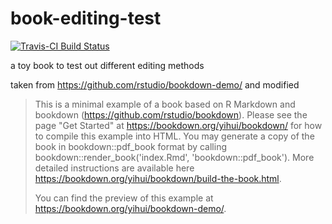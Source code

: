 # book-editing-test

[![Travis-CI Build Status](https://travis-ci.com/sgaichas/book-editing-test.svg?branch=master)](https://travis-ci.com/sgaichas/book-editing-test)

a toy book to test out different editing methods

taken from https://github.com/rstudio/bookdown-demo/ and modified

>This is a minimal example of a book based on R Markdown and bookdown (https://github.com/rstudio/bookdown). Please see the page "Get Started" at https://bookdown.org/yihui/bookdown/ for how to compile this example into HTML. You may generate a copy of the book in bookdown::pdf_book format by calling bookdown::render_book('index.Rmd', 'bookdown::pdf_book'). More detailed instructions are available here https://bookdown.org/yihui/bookdown/build-the-book.html.
>
>You can find the preview of this example at https://bookdown.org/yihui/bookdown-demo/.

